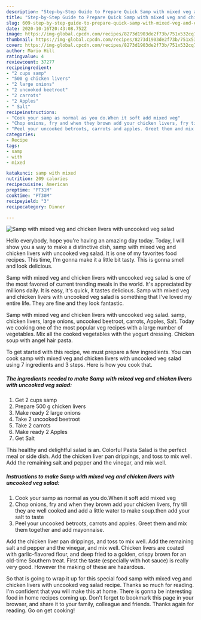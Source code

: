 ```yaml
---
description: "Step-by-Step Guide to Prepare Quick Samp with mixed veg and chicken livers with uncooked veg salad"
title: "Step-by-Step Guide to Prepare Quick Samp with mixed veg and chicken livers with uncooked veg salad"
slug: 609-step-by-step-guide-to-prepare-quick-samp-with-mixed-veg-and-chicken-livers-with-uncooked-veg-salad
date: 2020-10-16T20:43:08.752Z
image: https://img-global.cpcdn.com/recipes/8273d1903de2f73b/751x532cq70/samp-with-mixed-veg-and-chicken-livers-with-uncooked-veg-salad-recipe-main-photo.jpg
thumbnail: https://img-global.cpcdn.com/recipes/8273d1903de2f73b/751x532cq70/samp-with-mixed-veg-and-chicken-livers-with-uncooked-veg-salad-recipe-main-photo.jpg
cover: https://img-global.cpcdn.com/recipes/8273d1903de2f73b/751x532cq70/samp-with-mixed-veg-and-chicken-livers-with-uncooked-veg-salad-recipe-main-photo.jpg
author: Mario Hill
ratingvalue: 4
reviewcount: 37277
recipeingredient:
- "2 cups samp"
- "500 g chicken livers"
- "2 large onions"
- "2 uncooked beetroot"
- "2 carrots"
- "2 Apples"
- " Salt"
recipeinstructions:
- "Cook your samp as normal as you do.When it soft add mixed veg"
- "Chop onions, fry and when they brown add your chicken livers, fry till they are well cooked and add a little water to make soup.then add your salt to taste"
- "Peel your uncooked betroots, carrots and apples. Greet them and mix them together and add mayonnaise."
categories:
- Recipe
tags:
- samp
- with
- mixed

katakunci: samp with mixed 
nutrition: 209 calories
recipecuisine: American
preptime: "PT31M"
cooktime: "PT30M"
recipeyield: "3"
recipecategory: Dinner

---
```



![Samp with mixed veg and chicken livers with uncooked veg salad](https://img-global.cpcdn.com/recipes/8273d1903de2f73b/751x532cq70/samp-with-mixed-veg-and-chicken-livers-with-uncooked-veg-salad-recipe-main-photo.jpg)

Hello everybody, hope you're having an amazing day today. Today, I will show you a way to make a distinctive dish, samp with mixed veg and chicken livers with uncooked veg salad. It is one of my favorites food recipes. This time, I'm gonna make it a little bit tasty. This is gonna smell and look delicious.

Samp with mixed veg and chicken livers with uncooked veg salad is one of the most favored of current trending meals in the world. It's appreciated by millions daily. It is easy, it's quick, it tastes delicious. Samp with mixed veg and chicken livers with uncooked veg salad is something that I've loved my entire life. They are fine and they look fantastic.

Samp with mixed veg and chicken livers with uncooked veg salad. samp, chicken livers, large onions, uncooked beetroot, carrots, Apples, Salt. Today we cooking one of the most popular veg recipes with a large number of vegetables. Mix all the cooked vegetables with the yogurt dressing. Chicken soup with angel hair pasta.


To get started with this recipe, we must prepare a few ingredients. You can cook samp with mixed veg and chicken livers with uncooked veg salad using 7 ingredients and 3 steps. Here is how you cook that.

<!--inarticleads1-->

##### The ingredients needed to make Samp with mixed veg and chicken livers with uncooked veg salad:

1. Get 2 cups samp
1. Prepare 500 g chicken livers
1. Make ready 2 large onions
1. Take 2 uncooked beetroot
1. Take 2 carrots
1. Make ready 2 Apples
1. Get  Salt


This healthy and delightful salad is an. Colorful Pasta Salad is the perfect meal or side dish. Add the chicken liver pan drippings, and toss to mix well. Add the remaining salt and pepper and the vinegar, and mix well. 

<!--inarticleads2-->

##### Instructions to make Samp with mixed veg and chicken livers with uncooked veg salad:

1. Cook your samp as normal as you do.When it soft add mixed veg
1. Chop onions, fry and when they brown add your chicken livers, fry till they are well cooked and add a little water to make soup.then add your salt to taste
1. Peel your uncooked betroots, carrots and apples. Greet them and mix them together and add mayonnaise.


Add the chicken liver pan drippings, and toss to mix well. Add the remaining salt and pepper and the vinegar, and mix well. Chicken livers are coated with garlic-flavored flour, and deep fried to a golden, crispy brown for an old-time Southern treat. First the taste (especially with hot sauce) is really very good. However the making of these are hazardous. 

So that is going to wrap it up for this special food samp with mixed veg and chicken livers with uncooked veg salad recipe. Thanks so much for reading. I'm confident that you will make this at home. There is gonna be interesting food in home recipes coming up. Don't forget to bookmark this page in your browser, and share it to your family, colleague and friends. Thanks again for reading. Go on get cooking!
